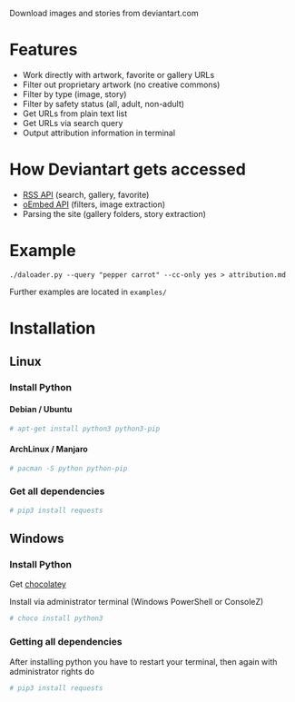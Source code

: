 Download images and stories from deviantart.com

# Features
* Work directly with artwork, favorite or gallery URLs
* Filter out proprietary artwork (no creative commons)
* Filter by type (image, story)
* Filter by safety status (all, adult, non-adult)
* Get URLs from plain text list
* Get URLs via search query
* Output attribution information in terminal

# How Deviantart gets accessed
* [RSS API](https://www.deviantart.com/developers/rss) (search, gallery, favorite)
* [oEmbed API](https://www.deviantart.com/developers/oembed) (filters, image extraction)
* Parsing the site (gallery folders, story extraction)

# Example

`./daloader.py --query "pepper carrot" --cc-only yes > attribution.md`

Further examples are located in `examples/`

# Installation
## Linux
### Install Python
#### Debian / Ubuntu
```sh
# apt-get install python3 python3-pip
```
#### ArchLinux / Manjaro
```sh
# pacman -S python python-pip
```
### Get all dependencies
```sh
# pip3 install requests
```

## Windows
### Install Python
Get [chocolatey](https://chocolatey.org/)

Install via administrator terminal (Windows PowerShell or ConsoleZ)
```sh
# choco install python3
```

### Getting all dependencies
After installing python you  have to restart your terminal, then again with administrator rights do
```sh
# pip3 install requests
```